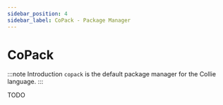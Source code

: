 ```yaml
---
sidebar_position: 4
sidebar_label: CoPack - Package Manager
---
```


# CoPack

:::note Introduction
`copack` is the default package manager for the Collie language.
:::

TODO
